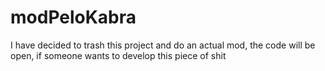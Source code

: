 # modPeloKabra

I have decided to trash this project and do an actual mod, the code will be open, if someone wants to develop this piece of shit
